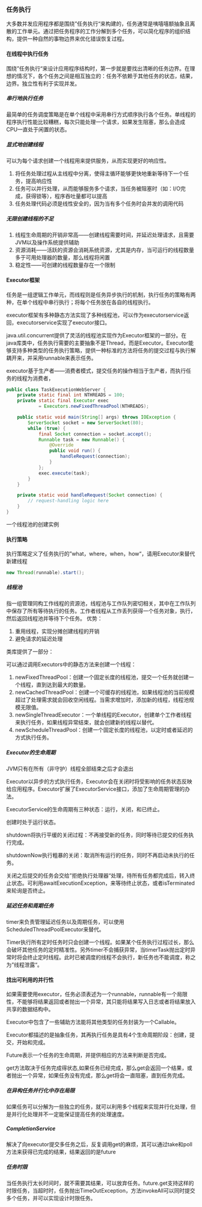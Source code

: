 ### 任务执行

大多数并发应用程序都是围绕”任务执行“来构建的，任务通常是咦嘻嘻额抽象且离散的工作单元。通过把任务程序的工作分解到多个任务，可以简化程序的组织结构，提供一种自然的事物边界来优化错误恢复过程。

#### 在线程中执行任务

围绕”任务执行“来设计应用程序结构时，第一步就是要找出清晰的任务边界。在理想的情况下，各个任务之间是相互独立的：任务不依赖于其他任务的状态，结果，边界。独立性有利于实现并发。

##### 串行地执行任务

最简单的任务调度策略是在单个线程中采用串行方式顺序执行各个任务。单线程的程序执行性能比较糟糕，每次只能处理一个请求，如果发生阻塞，那么会造成CPU一直处于闲置的状态。

##### 显式地创建线程

可以为每个请求创建一个线程用来提供服务，从而实现更好的响应性。

1. 将任务处理过程从主线程中分离，使得主循环能够更快地重新等待下一个任务，提高响应性
2. 任务可以并行处理，从而能够服务多个请求，当任务被阻塞时（如：I/O完成，获得锁等），程序吞吐量都可以提高
3. 任务处理代码必须是线性安全的，因为当有多个任务时会并发的调用代码

##### 无限创建线程的不足

1. 线程生命周期的开销非常高——创建线程需要时间，并延迟处理请求，且需要JVM以及操作系统提供辅助
2. 资源消耗——活跃的资源会消耗系统资源，尤其是内存，当可运行的线程数量多于可用处理器的数量，那么线程将闲置
3. 稳定性——可创建的线程数量存在一个限制

#### Executor框架

任务是一组逻辑工作单元，而线程则是任务异步执行的机制，执行任务的策略有两种，在单个线程中串行执行；将每个任务放在各自的线程执行。

executor框架有多种静态方法实现了多种线程池，可以作为executorservice返回，executorservice实现了executor接口。

java.util.concurrent提供了灵活的线程池实现作为Executor框架的一部分。在java库类中，任务执行需要的主要抽象不是Thread，而是Executor。Executor能够支持多种类型的任务执行策略，提供一种标准的方法将任务的提交过程与执行解耦开来，并采用runnable来表示任务。

executor基于生产者——消费者模式，提交任务的操作相当于生产者，而执行任务的线程为消费者，

```java
public class TaskExecutionWebServer {
    private static final int NTHREADS = 100;
    private static final Executor exec
            = Executors.newFixedThreadPool(NTHREADS);

    public static void main(String[] args) throws IOException {
        ServerSocket socket = new ServerSocket(80);
        while (true) {
            final Socket connection = socket.accept();
            Runnable task = new Runnable() {
                @Override
                public void run() {
                    handleRequest(connection);
                }
            };
            exec.execute(task);
        }
    }

    private static void handleRequest(Socket connection) {
        // request-handling logic here
    }
}
```

一个线程池的创建实例

#### 执行策略

执行策略定义了任务执行的”what，where，when，how“，请用Executor来替代新建线程

```java
new Thread(runnable).start();
```

##### 线程池

指一组管理同构工作线程的资源池，线程池与工作队列密切相关，其中在工作队列中保存了所有等待执行的任务。工作者线程从工作丢列获得一个任务对象，执行，然后返回线程池并等待下个任务。
优势：

1. 重用线程，实现分摊创建线程的开销
2. 避免请求的延迟处理

类库提供了一部分：

可以通过调用Executors中的静态方法来创建一个线程：

1. newFixedThreadPool：创建一个固定长度的线程池，提交一个任务就创建一个线程，直到达到最大的数量。
2. newCachedThreadPool：创建一个可缓存的线程池，如果线程池的当前规模超过了处理需求就会回收空闲线程。当需求增加时，添加新的线程，线程池规模无限值。
3. newSingleThreadExecutor：一个单线程的Executor，创建单个工作者线程来执行任务，如果线程异常结束，就会创建新的线程以替代。
4. newScheduleThreadPool：创建一个固定长度的线程池，以定时或者延迟的方式执行任务。

##### Executor的生命周期

JVM只有在所有（非守护）线程全部结束之后才会退出

Executor以异步的方式执行任务，Executor会在关闭时将受影响的任务状态反映给应用程序。Executor扩展了ExecutorService接口，添加了生命周期管理的办法。

ExecutorService的生命周期有三种状态：运行，关闭，和已终止。

创建时处于运行状态。

shutdown将执行平缓的关闭过程：不再接受新的任务，同时等待已提交的任务执行完成。

shutdownNow执行粗暴的关闭：取消所有运行的任务，同时不再启动未执行的任务。

关闭之后提交的任务会交给”拒绝执行处理器“处理，待所有任务都完成后，转入终止状态。可利用awaitExecutionException，来等待终止状态，或者isTerminated来轮询是否终止。

##### 延迟任务和周期任务

timer来负责管理延迟任务以及周期任务，可以使用ScheduledThreadPoolExecutor来替代。

Timer执行所有定时任务时只会创建一个线程。如果某个任务执行过程过长，那么会破坏其他任务的定时精准性。另外timer不会捕获异常，当timerTask抛出定时异常时将会终止定时线程。此时已被调度的线程不会执行，新任务也不能调度，称之为”线程泄露“。

#### 找出可利用的并行性

如果需要使用executor，任务必须表述为一个runnable，runnable有一个局限性，不能够将结果返回或者抛出一个异常，其只能将结果写入日志或者将结果放入共享的数据结构中。

Executor中包含了一些辅助方法能将其他类型的任务封装为一个Callable。

Executor都描述的是抽象任务，其再执行任务是具有4个生命周期阶段：创建，提交，开始和完成。

Future表示一个任务的生命周期，并提供相应的方法来判断是否完成。

get方法取决于任务完成得状态,如果任务已经完成，那么get会返回一个结果，或者抛出一个异常，如果任务没有完成，那么get将会一直阻塞，直到任务完成。

##### 在异构任务并行化中存在局限

如果任务可以分解为一些独立的任务，就可以利用多个线程来实现并行化处理，但是并行化处理并不一定能保证提高任务的处理速度。

##### CompletionService

解决了向executor提交多任务之后，反复调用get的麻烦，其可以通过take和poll方法来获得已完成的结果，结果返回的是future

##### 任务时限

当任务执行太长时间时，就不需要其结果，可以放弃任务。future.get支持这样的时限任务，当超时时，任务抛出TimeOutException，方法invokeAll可以同时提交多个任务，并可以实现设计时限任务。


